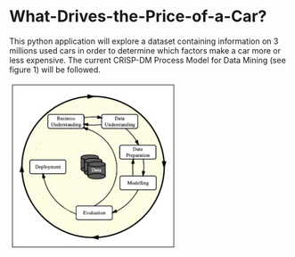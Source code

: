 # What-Drives-the-Price-of-a-Car?
This python application will explore a dataset containing information on 3 millions used cars in order to determine which factors make a car more or less expensive. The current CRISP-DM Process Model for Data Mining (see figure 1) will be followed.

<img src="images/Figure1_CRISP_DM_Model.jpeg" width="300px" height="300px" style="color:red;">
